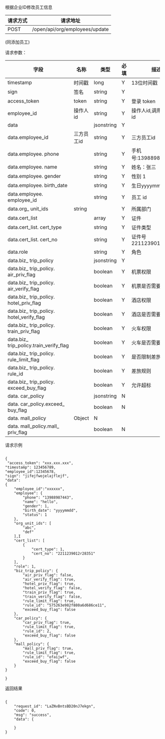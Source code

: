 根据企业ID修改员工信息
请求方式|请求地址
----|---
POST|/open/api/org/employees/update
(同添加员工)



请求参数：

字段|名称|类型|必填|描述
-----|-----|----|----|----
timestamp|时间戳 |long |Y|13位时间戳
sign|签名 |string |Y|
access_token|token | string |Y|登录 token
employee_id| 操作人id|string |Y|操作人id,调用接口人 id
data || jsonstring |Y|
data.employee_id| 三方员工id|string|Y| 三方员工id  
 data.employee. phone || string | Y| 手机号:13988987443
 data.employee. name| | string | Y| 姓名：张三
 data.employee. gender| | string | Y| 性别 1 
 data.employee. birth_date| | string | Y| 生日yyyymmdd
 data.employee. employee_id| | string | Y| 员工 id
 data.org_ unit_ids| string| |Y|  所属部门
data.cert_list|| array|Y| 证件 
 data.cert\_list. cert_type| | string |Y| 证件类型
 data.cert\_list. cert_no| | string |Y| 证件号2211239012r28351
data.role||string|Y| 角色
data.biz\_ trip_policy||jsonstring |Y| 
data.biz\_ trip\_policy. air\_priv\_flag| |boolean|Y| 机票权限
data.biz\_ trip\_policy. air\_verify\_flag| |boolean|Y| 机票是否需要审批
data.biz\_ trip\_policy. hotel\_priv\_flag| |boolean|Y| 酒店权限
data.biz\_ trip\_policy. hotel\_verify\_flag| |boolean|Y| 酒店是否需要审批
data.biz\_ trip\_policy. train\_priv\_flag| |boolean|Y|火车权限 
data.biz\_ trip\_policy.train\_verify\_flag| |boolean|Y| 火车是否需要审批
data.biz\_ trip\_policy. rule\_limit\_flag| |boolean|Y| 是否限制差旅规
data.biz\_ trip\_policy. rule_id| |boolean|Y|差旅规则  
data.biz\_ trip\_policy. exceed\_buy\_flag| |boolean|Y| 允许超标
data. car_policy| | jsonstring|N|
data. car_policy.exceed\_ buy\_flag| | boolean|N|
 data. mall_policy | Object|N|
 data. mall_policy.mall\_ priv\_flag| | boolean |N|
 
 
 请求示例``` 

{
 "access_token": "xxx.xxx.xxx","timestamp": 123456789,"employee_id":12345678,"sign": "jifejfwojelajflejf","data":{
	"employee_id":"xxxxxx",    "employee": {        "phone": "13988987443",        "name": "hello",        "gender": 1,        "birth_date": "yyyymmdd",        "status": 1    },    "org_unit_ids": [        "abc",        "def"    ],I    "cert_list": [        {            "cert_type": 1,            "cert_no": "2211239012r28351"        }    ],    "role": 1,    "biz_trip_policy": {        "air_priv_flag": false,        "air_verify_flag": true,        "hotel_priv_flag": true,        "hotel_verify_flag": false,        "train_priv_flag": true,        "train_verify_flag": false,        "rule_limit_flag": true,        "rule_id": "575263e982f880a6d686ce11",        "exceed_buy_flag": false    },    "car_policy": {        "car_priv_flag": true,        "rule_limit_flag": true,        "rule_id": 2,        "exceed_buy_flag": false    },    "mall_policy": {        "mall_priv_flag": true,        "rule_limit_flag": true,        "rule_id": "ofaijwf",        "exceed_buy_flag": false    }}}

```

返回结果
```
{    "request_id": "LaZNvBntsBD20nJ7ekgn",    "code": 0,    "msg": "success",    "data": {            }}
```
